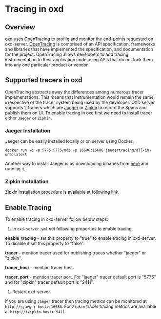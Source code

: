 # Tracing in oxd
## Overview
oxd uses OpenTracing  to profile and monitor the end-points requested on oxd-server. [OpenTracing](https://opentracing.io) is comprised of an API specification, frameworks and libraries that have implemented the specification, and documentation for the project. OpenTracing allows developers to add tracing instrumentation to their application code using APIs that do not lock them into any one particular product or vendor.

## Supported tracers in oxd
OpenTracing abstracts away the differences among numerous tracer implementations. This means that instrumentation would remain the same irrespective of the tracer system being used by the developer. OXD server supports 2 tracers which are [Jaeger](https://www.jaegertracing.io) or [Zipkin](https://zipkin.io) to record the Spans and publish them on UI. To enable tracing in oxd first we need to install tracer either `Jaeger` or `Zipkin`.

### Jaeger Installation
Jaeger can be easily installed locally or on server using Docker.
```
docker run -d -p 5775:5775/udp -p 16686:16686 jaegertracing/all-in-one:latest
```
Another way to install Jaeger is by downloading binaries from [here](https://www.jaegertracing.io/download) and running it.

### Zipkin Installation
Zipkin installation procedure is available at following [link](https://zipkin.io/pages/quickstart.html).

## Enable Tracing
To enable tracing in oxd-server follow below steps:

1. In `oxd-server.yml` set following properties to enable tracing.

  **enable_tracing** - set this property to "true" to enable tracing in oxd-server. To disable it set this property to "false".

  **tracer** - mention tracer used for publishing traces whether "jaeger" or "zipkin".

  **tracer_host** - mention tracer host.

  **tracer_port** - mention tracer port. For "jaeger" tracer default port is "5775" and for "zipkin" tracer default port is "9411".

1. Restart oxd-server. 

If you are using `Jaeger` tracer then tracing metrics can be monitored at `http://<jaeger-host>:16686`. For `Zipkin` tracer tracing metrics are available at `http://<zipkin-host>:9411`.

